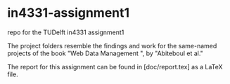 in4331-assignment1
==================

repo for the TUDelft in4331 assignment1

The project folders resemble the findings and work for the same-named projects of the book "Web Data Management
", by "Abiteboul et al."

The report for this assignment can be found in [doc/report.tex] as a LaTeX file.

